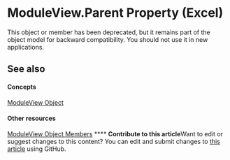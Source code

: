 
# ModuleView.Parent Property (Excel)

This object or member has been deprecated, but it remains part of the object model for backward compatibility. You should not use it in new applications.


## See also


#### Concepts


 [ModuleView Object](c9133d55-52ab-782d-3d77-8b453b6ab343.md)
#### Other resources


 [ModuleView Object Members](41903808-0dbe-3b7a-4b41-302a9b9833e8.md)
****   **Contribute to this article**Want to edit or suggest changes to this content? You can edit and submit changes to  [this article](https://github.com/jhershey00/VBA_Excel_Test/OpenXMLCon/articles/38e9cb3c-3481-fc43-6c6e-0406042cbde1.md) using GitHub.

